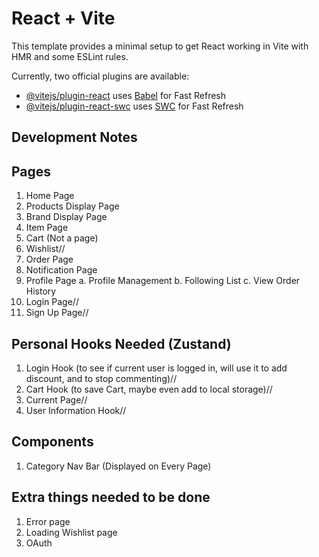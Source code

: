 # React + Vite

This template provides a minimal setup to get React working in Vite with HMR and some ESLint rules.

Currently, two official plugins are available:

- [@vitejs/plugin-react](https://github.com/vitejs/vite-plugin-react/blob/main/packages/plugin-react/README.md) uses [Babel](https://babeljs.io/) for Fast Refresh
- [@vitejs/plugin-react-swc](https://github.com/vitejs/vite-plugin-react-swc) uses [SWC](https://swc.rs/) for Fast Refresh

## Development Notes

## Pages
1. Home Page
2. Products Display Page
3. Brand Display Page
4. Item Page
5. Cart (Not a page)
6. Wishlist//
7. Order Page
8. Notification Page
9. Profile Page
    a. Profile Management
    b. Following List
    c. View Order History
10. Login Page//
11. Sign Up Page//

## Personal Hooks Needed (Zustand)
1. Login Hook (to see if current user is logged in, will use it to add discount, and to stop commenting)//
2. Cart Hook (to save Cart, maybe even add to local storage)//
3. Current Page//
4. User Information Hook//

## Components
1. Category Nav Bar (Displayed on Every Page)

## Extra things needed to be done
1. Error page
2. Loading Wishlist page
3. OAuth







